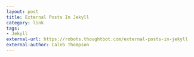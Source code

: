 ```yaml
---
layout: post
title: External Posts In Jekyll
category: link
tags:
- Jekyll
external-url: https://robots.thoughtbot.com/external-posts-in-jekyll
external-author: Caleb Thompson
---
```

